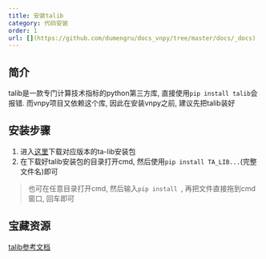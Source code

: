 ```yaml
---
title: 安装talib
category: 代码安装
order: 1
url: [](https://github.com/dumengru/docs_vnpy/tree/master/docs/_docs)
---
```


## 简介
talib是一款专门计算技术指标的python第三方库, 直接使用`pip install talib`会报错. 而vnpy项目又依赖这个库, 因此在安装vnpy之前, 建议先把talib装好

## 安装步骤
1. 进入[这里](https://www.lfd.uci.edu/~gohlke/pythonlibs/#ta-lib)下载对应版本的ta-lib安装包
2. 在下载好talib安装包的目录打开cmd, 然后使用`pip install TA_LIB...`(完整文件名)即可

> 也可在任意目录打开cmd, 然后输入`pip install `, 再把文件直接拖到cmd窗口, 回车即可

## 宝藏资源

[talib参考文档](https://github.com/HuaRongSAO/talib-document)